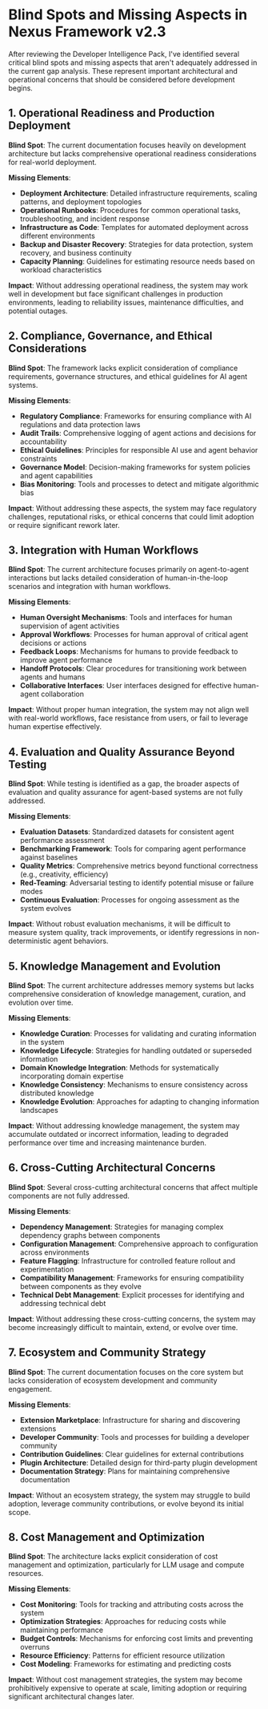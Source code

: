 # Blind Spots and Missing Aspects in Nexus Framework v2.3

After reviewing the Developer Intelligence Pack, I've identified several critical blind spots and missing aspects that aren't adequately addressed in the current gap analysis. These represent important architectural and operational concerns that should be considered before development begins.

## 1. Operational Readiness and Production Deployment

**Blind Spot**: The current documentation focuses heavily on development architecture but lacks comprehensive operational readiness considerations for real-world deployment.

**Missing Elements**:
- **Deployment Architecture**: Detailed infrastructure requirements, scaling patterns, and deployment topologies
- **Operational Runbooks**: Procedures for common operational tasks, troubleshooting, and incident response
- **Infrastructure as Code**: Templates for automated deployment across different environments
- **Backup and Disaster Recovery**: Strategies for data protection, system recovery, and business continuity
- **Capacity Planning**: Guidelines for estimating resource needs based on workload characteristics

**Impact**: Without addressing operational readiness, the system may work well in development but face significant challenges in production environments, leading to reliability issues, maintenance difficulties, and potential outages.

## 2. Compliance, Governance, and Ethical Considerations

**Blind Spot**: The framework lacks explicit consideration of compliance requirements, governance structures, and ethical guidelines for AI agent systems.

**Missing Elements**:
- **Regulatory Compliance**: Frameworks for ensuring compliance with AI regulations and data protection laws
- **Audit Trails**: Comprehensive logging of agent actions and decisions for accountability
- **Ethical Guidelines**: Principles for responsible AI use and agent behavior constraints
- **Governance Model**: Decision-making frameworks for system policies and agent capabilities
- **Bias Monitoring**: Tools and processes to detect and mitigate algorithmic bias

**Impact**: Without addressing these aspects, the system may face regulatory challenges, reputational risks, or ethical concerns that could limit adoption or require significant rework later.

## 3. Integration with Human Workflows

**Blind Spot**: The current architecture focuses primarily on agent-to-agent interactions but lacks detailed consideration of human-in-the-loop scenarios and integration with human workflows.

**Missing Elements**:
- **Human Oversight Mechanisms**: Tools and interfaces for human supervision of agent activities
- **Approval Workflows**: Processes for human approval of critical agent decisions or actions
- **Feedback Loops**: Mechanisms for humans to provide feedback to improve agent performance
- **Handoff Protocols**: Clear procedures for transitioning work between agents and humans
- **Collaborative Interfaces**: User interfaces designed for effective human-agent collaboration

**Impact**: Without proper human integration, the system may not align well with real-world workflows, face resistance from users, or fail to leverage human expertise effectively.

## 4. Evaluation and Quality Assurance Beyond Testing

**Blind Spot**: While testing is identified as a gap, the broader aspects of evaluation and quality assurance for agent-based systems are not fully addressed.

**Missing Elements**:
- **Evaluation Datasets**: Standardized datasets for consistent agent performance assessment
- **Benchmarking Framework**: Tools for comparing agent performance against baselines
- **Quality Metrics**: Comprehensive metrics beyond functional correctness (e.g., creativity, efficiency)
- **Red-Teaming**: Adversarial testing to identify potential misuse or failure modes
- **Continuous Evaluation**: Processes for ongoing assessment as the system evolves

**Impact**: Without robust evaluation mechanisms, it will be difficult to measure system quality, track improvements, or identify regressions in non-deterministic agent behaviors.

## 5. Knowledge Management and Evolution

**Blind Spot**: The current architecture addresses memory systems but lacks comprehensive consideration of knowledge management, curation, and evolution over time.

**Missing Elements**:
- **Knowledge Curation**: Processes for validating and curating information in the system
- **Knowledge Lifecycle**: Strategies for handling outdated or superseded information
- **Domain Knowledge Integration**: Methods for systematically incorporating domain expertise
- **Knowledge Consistency**: Mechanisms to ensure consistency across distributed knowledge
- **Knowledge Evolution**: Approaches for adapting to changing information landscapes

**Impact**: Without addressing knowledge management, the system may accumulate outdated or incorrect information, leading to degraded performance over time and increasing maintenance burden.

## 6. Cross-Cutting Architectural Concerns

**Blind Spot**: Several cross-cutting architectural concerns that affect multiple components are not fully addressed.

**Missing Elements**:
- **Dependency Management**: Strategies for managing complex dependency graphs between components
- **Configuration Management**: Comprehensive approach to configuration across environments
- **Feature Flagging**: Infrastructure for controlled feature rollout and experimentation
- **Compatibility Management**: Frameworks for ensuring compatibility between components as they evolve
- **Technical Debt Management**: Explicit processes for identifying and addressing technical debt

**Impact**: Without addressing these cross-cutting concerns, the system may become increasingly difficult to maintain, extend, or evolve over time.

## 7. Ecosystem and Community Strategy

**Blind Spot**: The current documentation focuses on the core system but lacks consideration of ecosystem development and community engagement.

**Missing Elements**:
- **Extension Marketplace**: Infrastructure for sharing and discovering extensions
- **Developer Community**: Tools and processes for building a developer community
- **Contribution Guidelines**: Clear guidelines for external contributions
- **Plugin Architecture**: Detailed design for third-party plugin development
- **Documentation Strategy**: Plans for maintaining comprehensive documentation

**Impact**: Without an ecosystem strategy, the system may struggle to build adoption, leverage community contributions, or evolve beyond its initial scope.

## 8. Cost Management and Optimization

**Blind Spot**: The architecture lacks explicit consideration of cost management and optimization, particularly for LLM usage and compute resources.

**Missing Elements**:
- **Cost Monitoring**: Tools for tracking and attributing costs across the system
- **Optimization Strategies**: Approaches for reducing costs while maintaining performance
- **Budget Controls**: Mechanisms for enforcing cost limits and preventing overruns
- **Resource Efficiency**: Patterns for efficient resource utilization
- **Cost Modeling**: Frameworks for estimating and predicting costs

**Impact**: Without cost management strategies, the system may become prohibitively expensive to operate at scale, limiting adoption or requiring significant architectural changes later.
